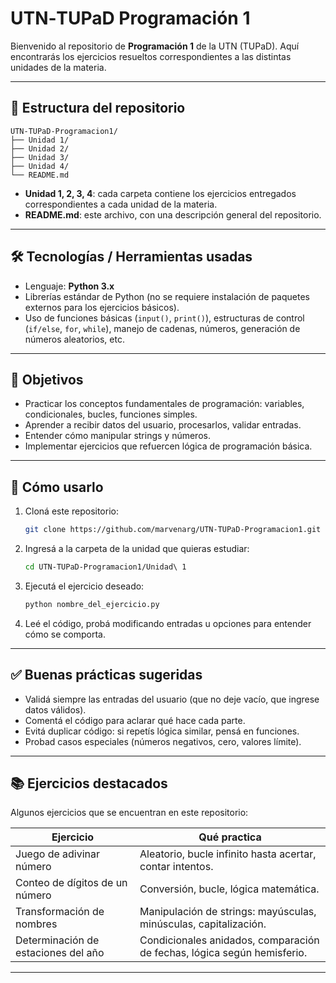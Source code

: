 # UTN‑TUPaD Programación 1

Bienvenido al repositorio de **Programación 1** de la UTN (TUPaD). Aquí encontrarás los ejercicios resueltos correspondientes a las distintas unidades de la materia.

---

## 📂 Estructura del repositorio

```
UTN-TUPaD-Programacion1/
├── Unidad 1/
├── Unidad 2/
├── Unidad 3/
├── Unidad 4/
└── README.md
```

- **Unidad 1, 2, 3, 4**: cada carpeta contiene los ejercicios entregados correspondientes a cada unidad de la materia.  
- **README.md**: este archivo, con una descripción general del repositorio.

---

## 🛠 Tecnologías / Herramientas usadas

- Lenguaje: **Python 3.x**  
- Librerías estándar de Python (no se requiere instalación de paquetes externos para los ejercicios básicos).  
- Uso de funciones básicas (`input()`, `print()`), estructuras de control (`if/else`, `for`, `while`), manejo de cadenas, números, generación de números aleatorios, etc.

---

## 🎯 Objetivos

- Practicar los conceptos fundamentales de programación: variables, condicionales, bucles, funciones simples.  
- Aprender a recibir datos del usuario, procesarlos, validar entradas.  
- Entender cómo manipular strings y números.  
- Implementar ejercicios que refuercen lógica de programación básica.

---

## 🚀 Cómo usarlo

1. Cloná este repositorio:

   ```bash
   git clone https://github.com/marvenarg/UTN-TUPaD-Programacion1.git
   ```

2. Ingresá a la carpeta de la unidad que quieras estudiar:

   ```bash
   cd UTN-TUPaD-Programacion1/Unidad\ 1
   ```

3. Ejecutá el ejercicio deseado:

   ```bash
   python nombre_del_ejercicio.py
   ```

4. Leé el código, probá modificando entradas u opciones para entender cómo se comporta.

---

## ✅ Buenas prácticas sugeridas

- Validá siempre las entradas del usuario (que no deje vacío, que ingrese datos válidos).  
- Comentá el código para aclarar qué hace cada parte.  
- Evitá duplicar código: si repetís lógica similar, pensá en funciones.  
- Probad casos especiales (números negativos, cero, valores límite).

---

## 📚 Ejercicios destacados

Algunos ejercicios que se encuentran en este repositorio:

| Ejercicio | Qué practica |
|-----------|----------------|
| Juego de adivinar número | Aleatorio, bucle infinito hasta acertar, contar intentos. |
| Conteo de dígitos de un número | Conversión, bucle, lógica matemática. |
| Transformación de nombres | Manipulación de strings: mayúsculas, minúsculas, capitalización. |
| Determinación de estaciones del año | Condicionales anidados, comparación de fechas, lógica según hemisferio. |

---
